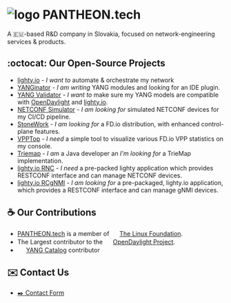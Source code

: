 # ![logo](https://pantheontech.b-cdn.net/wp-content/uploads/2016/03/cropped-favicon2-32x32.png) PANTHEON.tech 

A 🇪🇺-based R&D company in Slovakia, focused on network-engineering services & products.

## :octocat: Our Open-Source Projects

- [lighty.io](https://lighty.io) - _I want to_ automate & orchestrate my network
- [YANGinator](https://github.com/PANTHEONtech/YANGinator) - _I am writing_ YANG modules and looking for an IDE plugin.
- [YANG Validator](https://github.com/PANTHEONtech/lighty-yang-validator) - _I want to_ make sure my YANG models are compatible with [OpenDaylight](https://opendaylight.org/) and [lighty.io](https://lighty.io).
- [NETCONF Simulator](https://github.com/PANTHEONtech/lighty-netconf-simulator) - _I am looking for_ simulated NETCONF devices for my CI/CD pipeline. 
- [StoneWork](https://github.com/PANTHEONtech/StoneWork) - _I am looking for_ a FD.io distribution, with enhanced control-plane features. 
- [VPPTop](https://github.com/PANTHEONtech/vpptop) - _I need_ a simple tool to visualize various FD.io VPP statistics on my console. 
- [Triemap](https://github.com/PANTHEONtech/triemap) - _I am_ a Java developer an _I'm looking for_ a TrieMap implementation. 
- [lighty.io RNC](https://github.com/PANTHEONtech/lighty/tree/master/lighty-applications/lighty-rnc-app-aggregator) - _I need_ a pre-packed lighty application which provides RESTCONF interface and can manage NETCONF devices. 
- [lighty.io RCgNMI](https://github.com/PANTHEONtech/lighty/tree/master/lighty-applications/lighty-rcgnmi-app-aggregator) - _I am looking for_ a pre-packaged, lighty.io application, which provides a RESTCONF interface and can manage gNMI devices. 

## ☕ Our Contributions

- [PANTHEON.tech](https://pantheon.tech) is a member of <img src="https://linuxfoundation.org/favicon.ico" width="16" height="16"> [The Linux Foundation](https://linuxfoundation.org/). 
- The Largest contributor to the <img src="https://www.opendaylight.org/favicon.ico" width="16" height="16"> [OpenDaylight Project](https://www.opendaylight.org/).
- <img src="https://www.yangcatalog.org/favicon.ico" width="16" height="16"> [YANG Catalog](https://github.com/YangCatalog) contributor

## ✉️ Contact Us

- [✒️ Contact Form](https://pantheon.tech/contact-us/)

